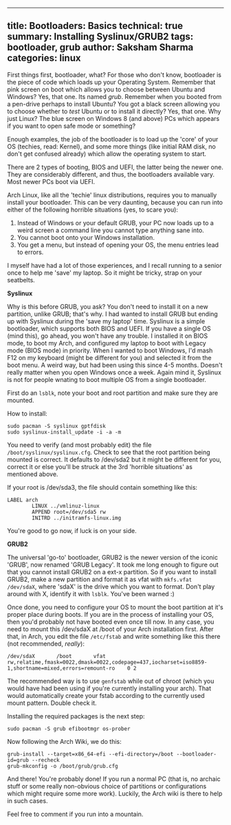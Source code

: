 -------
title: Bootloaders: Basics
technical: true
summary: Installing Syslinux/GRUB2
tags: bootloader, grub
author: Saksham Sharma
categories: linux
-------

First things first, bootloader, what? For those who don't know, bootloader is the piece of code which loads up your Operating System. Remember that pink screen on boot which allows you to choose between Ubuntu and Windows? Yes, that one. Its named *grub*. Remember when you booted from a pen-drive perhaps to install Ubuntu? You got a black screen allowing you to choose whether to *test* Ubuntu or to install it directly? Yes, that one. Why just Linux? The blue screen on Windows 8 (and above) PCs which appears if you want to open safe mode or something?

Enough examples, the job of the bootloader is to load up the 'core' of your OS (techies, read: Kernel), and some more things (like initial RAM disk, no don't get confused already) which allow the operating system to start.

There are 2 types of booting, BIOS and UEFI, the latter being the newer one. They are considerably different, and thus, the bootloaders available vary. Most newer PCs boot via UEFI.

Arch Linux, like all the 'techie' linux distributions, requires you to manually install your bootloader. This can be very daunting, because you can run into either of the following horrible situations (yes, to scare you):

1. Instead of Windows or your default GRUB, your PC now loads up to a weird screen a command line you cannot type anything sane into.
2. You cannot boot onto your Windows installation.
3. You get a menu, but instead of opening your OS, the menu entries lead to errors.

I myself have had a lot of those experiences, and I recall running to a senior once to help me 'save' my laptop. So it might be tricky, strap on your seatbelts.

**Syslinux**

Why is this before GRUB, you ask? You don't need to install it on a new partition, unlike GRUB; that's why. I had wanted to install GRUB but ending up with Syslinux during the 'save my laptop' time. Syslinux is a simple bootloader, which supports both BIOS and UEFI. If you have a single OS (mind this), go ahead, you won't have any trouble. I installed it on BIOS mode, to boot my Arch, and configured my laptop to boot with Legacy mode (BIOS mode) in priority. When I wanted to boot Windows, I'd mash F12 on my keyboard (might be different for you) and selected it from the boot menu. A weird way, but had been using this since 4-5 months. Doesn't really matter when you open Windows once a week. Again mind it, Syslinux is not for people wnating to boot multiple OS from a single bootloader.

First do an `lsblk`, note your boot and root partition and make sure they are mounted.

How to install:

    sudo pacman -S syslinux gptfdisk
    sudo syslinux-install_update -i -a -m

You need to verify (and most probably edit) the file `/boot/syslinux/syslinux.cfg`. Check to see that the root partition being mounted is correct. It defaults to /dev/sda2 but it might be different for you, correct it or else you'll be struck at the 3rd 'horrible situations' as mentioned above.

If your root is /dev/sda3, the file should contain something like this:

    LABEL arch
            LINUX ../vmlinuz-linux
            APPEND root=/dev/sda5 rw
            INITRD ../initramfs-linux.img

You're good to go now, if luck is on your side.

**GRUB2**

The universal 'go-to' bootloader, GRUB2 is the newer version of the iconic 'GRUB', now renamed 'GRUB Legacy'. It took me long enough to figure out that you cannot install GRUB2 on a ext-x partition. So if you want to install GRUB2, make a new partition and format it as vfat with `mkfs.vfat /dev/sdaX`, where 'sdaX' is the drive which you want to format. Don't play around with X, identify it with `lsblk`. You've been warned :) 

Once done, you need to configure your OS to mount the boot partition at it's proper place during boots. If you are in the process of installing your OS, then you'd probably not have booted even once till now. In any case, you need to mount this /dev/sdaX at /boot of your Arch installation first.
After that, in Arch, you edit the file `/etc/fstab` and write something like this there (not recommended, *really*):

    /dev/sdaX   	/boot     	vfat    	rw,relatime,fmask=0022,dmask=0022,codepage=437,iocharset=iso8859-1,shortname=mixed,errors=remount-ro	0 2

The recommended way is to use `genfstab` while out of chroot (which you would have had been using if you're currently installing your arch). That would automatically create your fstab according to the currently used mount pattern. Double check it.

Installing the required packages is the next step:

    sudo pacman -S grub efibootmgr os-prober

Now following the Arch Wiki, we do this:

    grub-install --target=x86_64-efi --efi-directory=/boot --bootloader-id=grub --recheck
    grub-mkconfig -o /boot/grub/grub.cfg

And there! You're probably done! If you run a normal PC (that is, no archaic stuff or some really non-obvious choice of partitions or configurations which might require some more work). Luckily, the Arch wiki is there to help in such cases.

Feel free to comment if you run into a mountain.
